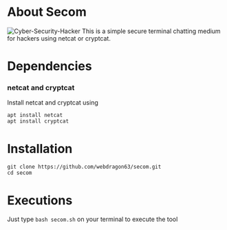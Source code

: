 # About Secom
![Cyber-Security-Hacker](https://github.com/user-attachments/assets/ee4be673-1a8f-4a97-8abb-c07c6ffa95b1)
This is a simple secure terminal chatting medium for hackers using netcat or cryptcat.

# Dependencies
### netcat and cryptcat
Install netcat and cryptcat using
```shell
apt install netcat
apt install cryptcat
```


# Installation
```shell
git clone https://github.com/webdragon63/secom.git
cd secom
```
# Executions
Just type `bash secom.sh` on your terminal to execute the tool

